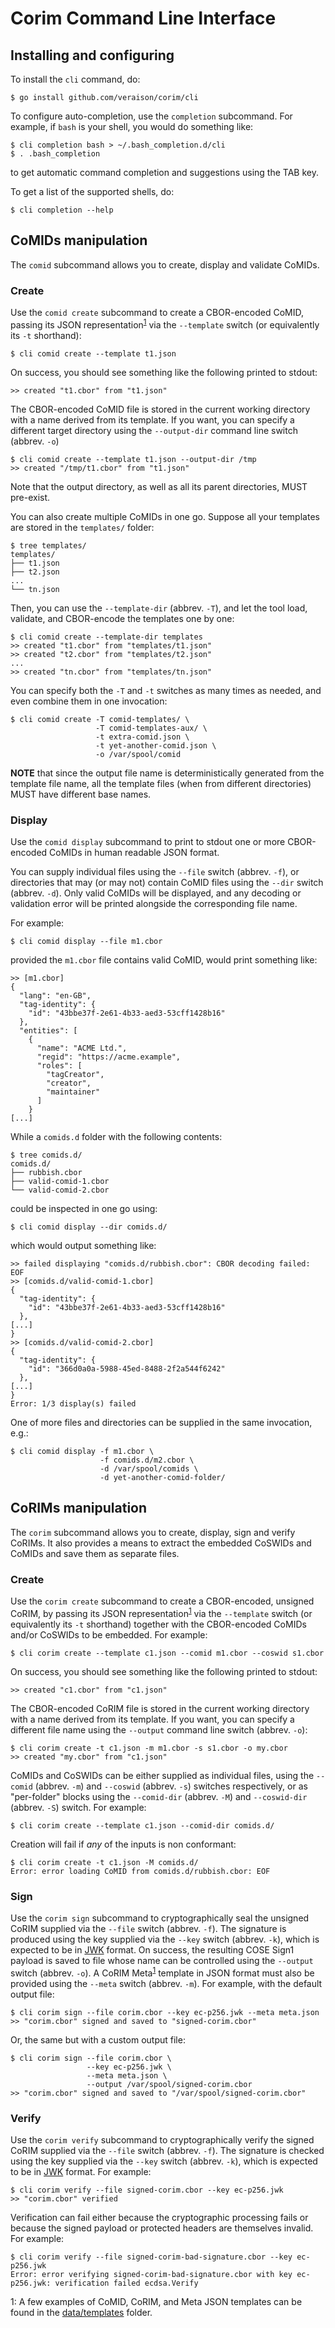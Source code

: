 # Corim Command Line Interface

## Installing and configuring

To install the `cli` command, do:
```
$ go install github.com/veraison/corim/cli
```

To configure auto-completion, use the `completion` subcommand.  For example, if
`bash` is your shell, you would do something like:
```
$ cli completion bash > ~/.bash_completion.d/cli
$ . .bash_completion
```
to get automatic command completion and suggestions using the TAB key.

To get a list of the supported shells, do:
```
$ cli completion --help
```

## CoMIDs manipulation

The `comid` subcommand allows you to create, display and validate CoMIDs.

### Create

Use the `comid create` subcommand to create a CBOR-encoded CoMID, passing its
JSON representation<sup>[1](#templates-ex)</sup> via the `--template` switch (or
equivalently its `-t` shorthand):
```
$ cli comid create --template t1.json
```
On success, you should see something like the following printed to stdout:
```
>> created "t1.cbor" from "t1.json"
```

The CBOR-encoded CoMID file is stored in the current working directory with a
name derived from its template.  If you want, you can specify a different
target directory using the `--output-dir` command line switch (abbrev. `-o`)
```
$ cli comid create --template t1.json --output-dir /tmp
>> created "/tmp/t1.cbor" from "t1.json"
```
Note that the output directory, as well as all its parent directories, MUST
pre-exist.

You can also create multiple CoMIDs in one go.  Suppose all your templates are
stored in the `templates/` folder:
```
$ tree templates/
templates/
├── t1.json
├── t2.json
...
└── tn.json
```
Then, you can use the `--template-dir` (abbrev. `-T`), and let the tool load,
validate, and CBOR-encode the templates one by one:
```
$ cli comid create --template-dir templates
>> created "t1.cbor" from "templates/t1.json"
>> created "t2.cbor" from "templates/t2.json"
...
>> created "tn.cbor" from "templates/tn.json"
```

You can specify both the `-T` and `-t` switches as many times as needed, and
even combine them in one invocation:
```
$ cli comid create -T comid-templates/ \
                   -T comid-templates-aux/ \
                   -t extra-comid.json \
                   -t yet-another-comid.json \
                   -o /var/spool/comid
```

**NOTE** that since the output file name is deterministically generated from the
template file name, all the template files (when from different directories)
MUST have different base names.


### Display

Use the `comid display` subcommand to print to stdout one or more CBOR-encoded
CoMIDs in human readable JSON format.

You can supply individual files using the `--file` switch (abbrev. `-f`), or
directories that may (or may not) contain CoMID files using the `--dir` switch
(abbrev. `-d`).  Only valid CoMIDs will be displayed, and any decoding or
validation error will be printed alongside the corresponding file name.

For example:
```
$ cli comid display --file m1.cbor
```
provided the `m1.cbor` file contains valid CoMID, would print something like:
```
>> [m1.cbor]
{
  "lang": "en-GB",
  "tag-identity": {
    "id": "43bbe37f-2e61-4b33-aed3-53cff1428b16"
  },
  "entities": [
    {
      "name": "ACME Ltd.",
      "regid": "https://acme.example",
      "roles": [
        "tagCreator",
        "creator",
        "maintainer"
      ]
    }
[...]
```
While a `comids.d` folder with the following contents:
```
$ tree comids.d/
comids.d/
├── rubbish.cbor
├── valid-comid-1.cbor
└── valid-comid-2.cbor
```
could be inspected in one go using:
```
$ cli comid display --dir comids.d/
```
which would output something like:
```
>> failed displaying "comids.d/rubbish.cbor": CBOR decoding failed: EOF
>> [comids.d/valid-comid-1.cbor]
{
  "tag-identity": {
    "id": "43bbe37f-2e61-4b33-aed3-53cff1428b16"
  },
[...]
}
>> [comids.d/valid-comid-2.cbor]
{
  "tag-identity": {
    "id": "366d0a0a-5988-45ed-8488-2f2a544f6242"
  },
[...]
}
Error: 1/3 display(s) failed
```

One of more files and directories can be supplied in the same invocation, e.g.:
```
$ cli comid display -f m1.cbor \
                    -f comids.d/m2.cbor \
                    -d /var/spool/comids \
                    -d yet-another-comid-folder/
```

## CoRIMs manipulation

The `corim` subcommand allows you to create, display, sign and verify CoRIMs.
It also provides a means to extract the embedded CoSWIDs and CoMIDs and save
them as separate files.

### Create

Use the `corim create` subcommand to create a CBOR-encoded, unsigned CoRIM, by
passing its JSON representation<sup>[1](#templates-ex)</sup> via the
`--template` switch (or equivalently its `-t` shorthand) together with the
CBOR-encoded CoMIDs and/or CoSWIDs to be embedded.  For example:
```
$ cli corim create --template c1.json --comid m1.cbor --coswid s1.cbor
```
On success, you should see something like the following printed to stdout:
```
>> created "c1.cbor" from "c1.json"
```

The CBOR-encoded CoRIM file is stored in the current working directory with a
name derived from its template.  If you want, you can specify a different
file name using the `--output` command line switch (abbrev. `-o`):
```
$ cli corim create -t c1.json -m m1.cbor -s s1.cbor -o my.cbor
>> created "my.cbor" from "c1.json"
```

CoMIDs and CoSWIDs can be either supplied as individual files, using the
`--comid` (abbrev. `-m`) and `--coswid` (abbrev. `-s`) switches respectively, or
as "per-folder" blocks using the `--comid-dir` (abbrev. `-M`) and `--coswid-dir`
(abbrev. `-S`) switch.  For example:
```
$ cli corim create --template c1.json --comid-dir comids.d/
```

Creation will fail if *any* of the inputs is non conformant:
```
$ cli corim create -t c1.json -M comids.d/
Error: error loading CoMID from comids.d/rubbish.cbor: EOF
```

### Sign

Use the `corim sign` subcommand to cryptographically seal the unsigned CoRIM
supplied via the `--file` switch (abbrev. `-f`).  The signature is produced
using the key supplied via the `--key` switch (abbrev. `-k`), which is expected
to be in [JWK](https://www.rfc-editor.org/rfc/rfc7517) format.  On success, the
resulting COSE Sign1 payload is saved to file whose name can be controlled using
the `--output` switch (abbrev. `-o`).  A CoRIM Meta<sup>[1](#templates-ex)</sup>
template in JSON format must also be provided using the `--meta` switch (abbrev.
`-m`).  For example, with the default output file:
```
$ cli corim sign --file corim.cbor --key ec-p256.jwk --meta meta.json
>> "corim.cbor" signed and saved to "signed-corim.cbor"
```
Or, the same but with a custom output file:
```
$ cli corim sign --file corim.cbor \
                 --key ec-p256.jwk \
                 --meta meta.json \
                 --output /var/spool/signed-corim.cbor
>> "corim.cbor" signed and saved to "/var/spool/signed-corim.cbor"
```

### Verify

Use the `corim verify` subcommand to cryptographically verify the signed CoRIM
supplied via the `--file` switch (abbrev. `-f`).  The signature is checked
using the key supplied via the `--key` switch (abbrev. `-k`), which is expected
to be in [JWK](https://www.rfc-editor.org/rfc/rfc7517) format.  For example:
```
$ cli corim verify --file signed-corim.cbor --key ec-p256.jwk
>> "corim.cbor" verified
```

Verification can fail either because the cryptographic processing fails or
because the signed payload or protected headers are themselves invalid.  For example:
```
$ cli corim verify --file signed-corim-bad-signature.cbor --key ec-p256.jwk
Error: error verifying signed-corim-bad-signature.cbor with key ec-p256.jwk: verification failed ecdsa.Verify
```

<a name="templates-ex">1</a>: A few examples of CoMID, CoRIM, and Meta JSON
templates can be found in the [data/templates](data/templates) folder.